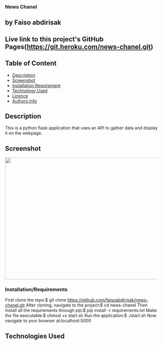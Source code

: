 ### News Chanel

## by Faiso abdirisak

## Live link to this project's GitHub Pages(https://git.heroku.com/news-chanel.git)

## Table of Content

+ [Description](#description)
+ [Screenshot](#Screenshot)
+ [Installation Requirement](#Installation/Requirements)
+ [Technology Used](#Technologies-Used)
+ [Licence](#Licence)
+ [Authors Info](#contacts)

## Description
This is a python flask application that uses an API to gather data and display it on the webpage.

## Screenshot
<img src= "" width="800px" height="400px">

### Installation/Requirements

First clone the repo:$ git clone https://github.com/faisoabdirisak/news-chanel.git
After cloning, navigate to the project:$ cd news-chanel
Then install all the requirements through pip:$ pip install -r requirements.txt
Make the file executable:$ chmod +x start.sh
Run the application:$ ./start.sh
Now navigate to your browser at:localhost:5000


## Technologies Used